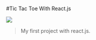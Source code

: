 #Tic Tac Toe With React.js

![](https://github.com/AlbanyNVRodriguez/Tic-Tac-Toe-With-React.js/public/preview.png)

> My first project with react.js.
